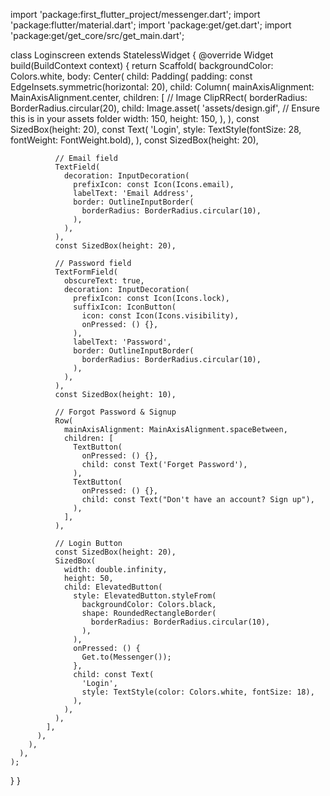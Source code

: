 import 'package:first_flutter_project/messenger.dart';
import 'package:flutter/material.dart';
import 'package:get/get.dart';
import 'package:get/get_core/src/get_main.dart';

class Loginscreen extends StatelessWidget {
  @override
  Widget build(BuildContext context) {
    return Scaffold(
      backgroundColor: Colors.white,
      body: Center(
        child: Padding(
          padding: const EdgeInsets.symmetric(horizontal: 20),
          child: Column(
            mainAxisAlignment: MainAxisAlignment.center,
            children: [
              // Image
              ClipRRect(
                borderRadius: BorderRadius.circular(20),
                child: Image.asset(
                  'assets/design.gif', // Ensure this is in your assets folder
                  width: 150,
                  height: 150,
                ),
              ),
              const SizedBox(height: 20),
              const Text(
                'Login',
                style: TextStyle(fontSize: 28, fontWeight: FontWeight.bold),
              ),
              const SizedBox(height: 20),

              // Email field
              TextField(
                decoration: InputDecoration(
                  prefixIcon: const Icon(Icons.email),
                  labelText: 'Email Address',
                  border: OutlineInputBorder(
                    borderRadius: BorderRadius.circular(10),
                  ),
                ),
              ),
              const SizedBox(height: 20),

              // Password field
              TextFormField(
                obscureText: true,
                decoration: InputDecoration(
                  prefixIcon: const Icon(Icons.lock),
                  suffixIcon: IconButton(
                    icon: const Icon(Icons.visibility),
                    onPressed: () {},
                  ),
                  labelText: 'Password',
                  border: OutlineInputBorder(
                    borderRadius: BorderRadius.circular(10),
                  ),
                ),
              ),
              const SizedBox(height: 10),

              // Forgot Password & Signup
              Row(
                mainAxisAlignment: MainAxisAlignment.spaceBetween,
                children: [
                  TextButton(
                    onPressed: () {},
                    child: const Text('Forget Password'),
                  ),
                  TextButton(
                    onPressed: () {},
                    child: const Text("Don't have an account? Sign up"),
                  ),
                ],
              ),

              // Login Button
              const SizedBox(height: 20),
              SizedBox(
                width: double.infinity,
                height: 50,
                child: ElevatedButton(
                  style: ElevatedButton.styleFrom(
                    backgroundColor: Colors.black,
                    shape: RoundedRectangleBorder(
                      borderRadius: BorderRadius.circular(10),
                    ),
                  ),
                  onPressed: () {
                    Get.to(Messenger());
                  },
                  child: const Text(
                    'Login',
                    style: TextStyle(color: Colors.white, fontSize: 18),
                  ),
                ),
              ),
            ],
          ),
        ),
      ),
    );
  }
}
